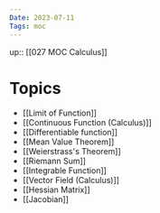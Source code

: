 ```yaml
---
Date: 2023-07-11
Tags: moc
---
```

up:: [[027 MOC Calculus]]

# Topics
- [[Limit of Function]]
- [[Continuous Function (Calculus)]]
- [[Differentiable function]]
- [[Mean Value Theorem]]
- [[Weierstrass's Theorem]]
- [[Riemann Sum]]
- [[Integrable Function]]
- [[Vector Field (Calculus)]]
- [[Hessian Matrix]]
- [[Jacobian]]
